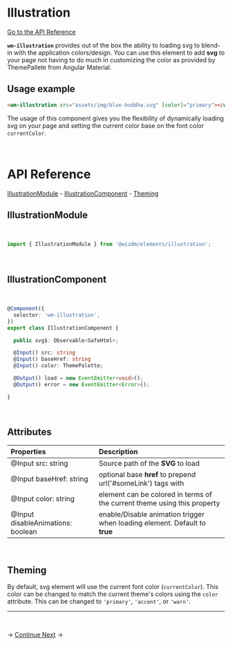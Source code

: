 <!-- toc: reference.json -->

# Illustration

[Go to the API Reference](#api-reference)

**`wm-illustration`** provides out of the box the ability to loading svg to blend-in with the application colors/design. You can use this element to add **svg** to your page not having to do much in customizing the color as provided by ThemePallete from Angular Material.

## Usage example
```html
<wm-illustration src="assets/img/blue-buddha.svg" [color]="primary"></wm-illustration>
```
The usage of this component gives you the flexibility of dynamically loading svg on your page and setting the current color base on the font color `currentColor`. 

&nbsp;  

# API Reference
[IllustrationModule](#illustrationmodule) - [IllustrationComponent](#illustrationcomponent) - [Theming](#theming)

## IllustrationModule
&nbsp;  

```typescript
import { IllustrationModule } from '@wizdm/elements/illustration';

```
&nbsp;  

## IllustrationComponent
&nbsp;

```typescript
@Component({
  selector: 'wm-illustration',
})
export class IllustrationComponent {

  public svg$: Observable<SafeHtml>;

  @Input() src: string
  @Input() baseHref: string
  @Input() color: ThemePalette;

  @Output() load = new EventEmitter<void>();
  @Output() error = new EventEmitter<Error>();

}

```

&nbsp;  

## Attributes

| **Properties**                    | **Description**                                                            |
| :-------------------------------- | :------------------------------------------------------------------------- |
| @Input src: string                | Source path of the **SVG** to load                                         |
| @Input baseHref: string           | optional base **href** to prepend url('#someLink') tags with               |
| @Input color: string              | element can be colored in terms of the current theme using this property   |
| @Input disableAnimations: boolean | enable/Disable animation trigger when loading element. Default to **true** |

&nbsp;  

## Theming
By default, svg element will use the current font color (`currentColor`). This color can be changed to
match the current theme's colors using the `color` attribute. This can be changed to
`'primary'`, `'accent'`, or `'warn'`.



---

&nbsp;  

->
[Continue Next](docs/toc?go=next) 
->  